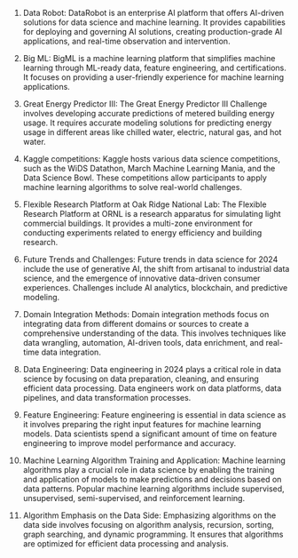 1. Data Robot: DataRobot is an enterprise AI platform that offers AI-driven solutions for data science and machine learning. It provides capabilities for deploying and governing AI solutions, creating production-grade AI applications, and real-time observation and intervention.

2. Big ML: BigML is a machine learning platform that simplifies machine learning through ML-ready data, feature engineering, and certifications. It focuses on providing a user-friendly experience for machine learning applications.

3. Great Energy Predictor III: The Great Energy Predictor III Challenge involves developing accurate predictions of metered building energy usage. It requires accurate modeling solutions for predicting energy usage in different areas like chilled water, electric, natural gas, and hot water.

4. Kaggle competitions: Kaggle hosts various data science competitions, such as the WiDS Datathon, March Machine Learning Mania, and the Data Science Bowl. These competitions allow participants to apply machine learning algorithms to solve real-world challenges.

5. Flexible Research Platform at Oak Ridge National Lab: The Flexible Research Platform at ORNL is a research apparatus for simulating light commercial buildings. It provides a multi-zone environment for conducting experiments related to energy efficiency and building research.

6. Future Trends and Challenges: Future trends in data science for 2024 include the use of generative AI, the shift from artisanal to industrial data science, and the emergence of innovative data-driven consumer experiences. Challenges include AI analytics, blockchain, and predictive modeling.

7. Domain Integration Methods: Domain integration methods focus on integrating data from different domains or sources to create a comprehensive understanding of the data. This involves techniques like data wrangling, automation, AI-driven tools, data enrichment, and real-time data integration.

8. Data Engineering: Data engineering in 2024 plays a critical role in data science by focusing on data preparation, cleaning, and ensuring efficient data processing. Data engineers work on data platforms, data pipelines, and data transformation processes.

9. Feature Engineering: Feature engineering is essential in data science as it involves preparing the right input features for machine learning models. Data scientists spend a significant amount of time on feature engineering to improve model performance and accuracy.

10. Machine Learning Algorithm Training and Application: Machine learning algorithms play a crucial role in data science by enabling the training and application of models to make predictions and decisions based on data patterns. Popular machine learning algorithms include supervised, unsupervised, semi-supervised, and reinforcement learning.

11. Algorithm Emphasis on the Data Side: Emphasizing algorithms on the data side involves focusing on algorithm analysis, recursion, sorting, graph searching, and dynamic programming. It ensures that algorithms are optimized for efficient data processing and analysis.